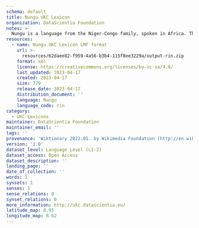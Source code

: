 ```yaml
---
schema: default
title: Nungu UKC Lexicon
organization: DataScientia Foundation
notes: >-
  Nungu is a language from the Niger-Congo family, spoken in Africa. The UKC Lexicon of Nungu is represented as a lexico-semantic network. It consists of words, word senses, synsets, as well as sense-level and synset-level relationships.
resources:
  - name: Nungu UKC Lexicon LMF format
    url: >-
      resources/62daee82-f959-4a56-b3b4-115f8ee3229a/output-rin.zip
    format: xml
    license: https://creativecommons.org/licenses/by-nc-sa/4.0/
    last_updated: 2023-04-17
    created: 2023-04-17
    size: 779
    release_date: 2023-04-17
    distribution_document: ''
    language: Nungu
    language_code: rin
category:
  - UKC Lexicons
maintainer: DataScientia Foundation
maintainer_email: ''
tags: ''
provenance: 'Wiktionary 2022.01. by Wikimedia Foundation (http://en.wiktionary.org); Princeton WordNet 2.1 by Princeton University (https://wordnet.princeton.edu)'
version: '1.0'
dataset_level: Language Level (L1-2)
dataset_access: Open Access
dataset_description: ''
landing_page: ''
date_of_collection: ''
words: 1
synsets: 1
senses: 1
sense_relations: 0
synset_relations: 0
more_information: http://ukc.datascientia.eu/
latitude_map: 8.95
longitude_map: 8.62
---
```

